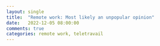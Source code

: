 ```yaml
---
layout: single
title:  "Remote work: Most likely an unpopular opinion"
date:   2022-12-05 08:00:00
comments: true
categories: remote work, teletravail
---
```


